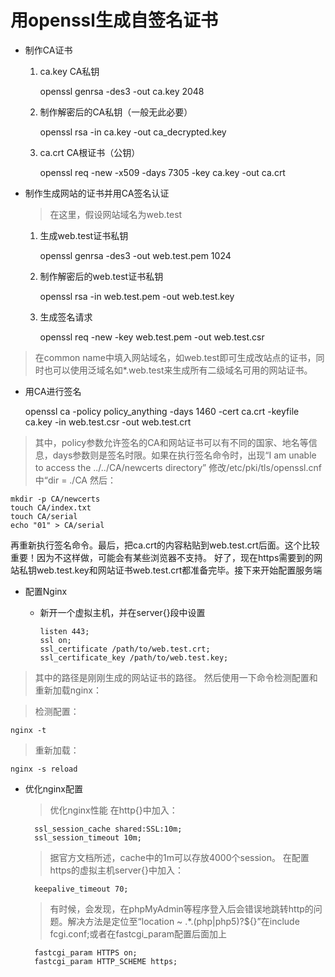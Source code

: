 用openssl生成自签名证书
=======================================================

* 制作CA证书

  1. ca.key CA私钥
    
        openssl genrsa -des3 -out ca.key 2048

  2. 制作解密后的CA私钥（一般无此必要）

        openssl rsa -in ca.key -out ca_decrypted.key

  3. ca.crt CA根证书（公钥）

        openssl req -new -x509 -days 7305 -key ca.key -out ca.crt

* 制作生成网站的证书并用CA签名认证 

  > 在这里，假设网站域名为web.test

  1. 生成web.test证书私钥

        openssl genrsa -des3 -out web.test.pem 1024

  2. 制作解密后的web.test证书私钥

        openssl rsa -in web.test.pem -out web.test.key

  3. 生成签名请求

        openssl req -new -key web.test.pem -out web.test.csr

> 在common name中填入网站域名，如web.test即可生成改站点的证书，同时也可以使用泛域名如*.web.test来生成所有二级域名可用的网站证书。

* 用CA进行签名

    openssl ca -policy policy_anything -days 1460 -cert ca.crt -keyfile ca.key -in web.test.csr -out web.test.crt

> 其中，policy参数允许签名的CA和网站证书可以有不同的国家、地名等信息，days参数则是签名时限。如果在执行签名命令时，出现“I am unable to access the ../../CA/newcerts directory” 修改/etc/pki/tls/openssl.cnf中“dir = ./CA
 然后：

    mkdir -p CA/newcerts
    touch CA/index.txt
    touch CA/serial
    echo "01" > CA/serial

再重新执行签名命令。最后，把ca.crt的内容粘贴到web.test.crt后面。这个比较重要！因为不这样做，可能会有某些浏览器不支持。 好了，现在https需要到的网站私钥web.test.key和网站证书web.test.crt都准备完毕。接下来开始配置服务端

* 配置Nginx

  * 新开一个虚拟主机，并在server{}段中设置
  
        listen 443;
        ssl on;
        ssl_certificate /path/to/web.test.crt;
        ssl_certificate_key /path/to/web.test.key;


> 其中的路径是刚刚生成的网站证书的路径。 然后使用一下命令检测配置和重新加载nginx：

> 检测配置：

    nginx -t

> 重新加载：

    nginx -s reload

* 优化nginx配置

    > 优化nginx性能 在http{}中加入：

        ssl_session_cache shared:SSL:10m;
        ssl_session_timeout 10m;

    > 据官方文档所述，cache中的1m可以存放4000个session。 在配置https的虚拟主机server{}中加入：

        keepalive_timeout 70;

    > 有时候，会发现，在phpMyAdmin等程序登入后会错误地跳转http的问题。解决方法是定位至“location ~ .*.(php|php5)?${}”在include fcgi.conf;或者在fastcgi_param配置后面加上

        fastcgi_param HTTPS on;
        fastcgi_param HTTP_SCHEME https;
